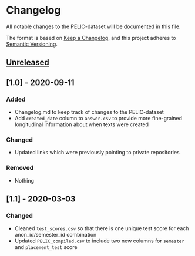 # Changelog
All notable changes to the PELIC-dataset will be documented in this file.

The format is based on [Keep a Changelog](https://keepachangelog.com/en/1.0.0/),
and this project adheres to [Semantic Versioning](https://semver.org/spec/v2.0.0.html).

## [Unreleased]

## [1.0] - 2020-09-11
### Added
- Changelog.md to keep track of changes to the PELIC-dataset
- Add `created_date` column to `answer.csv` to provide more fine-grained longitudinal information about when texts were created

### Changed
- Updated links which were previously pointing to private repositories

### Removed
- Nothing


## [1.1] - 2020-03-03

### Changed
- Cleaned `test_scores.csv` so that there is one unique test score for each anon_id/semester_id combination
- Updated `PELIC_compiled.csv` to include two new columns for `semester` and `placement_test` score

[Unreleased]: https://github.com/ELI-Data-Mining-Group/PELIC-dataset/compare/v1.0...master
[1.0.0]: https://github.com/ELI-Data-Mining-Group/PELIC-dataset/compare/v1.0...v1.1
